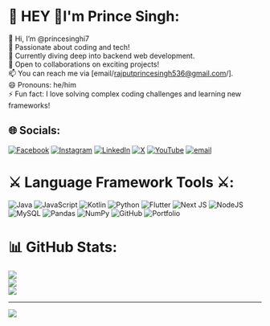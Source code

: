 # 💫 HEY 👋I'm Prince Singh:
 👋 Hi, I’m @princesinghi7<br> 👀 Passionate about coding and tech!<br> 🌱 Currently diving deep into backend web development.<br> 💬 Open to collaborations on exciting projects!<br> 📫 You can reach me via [email/rajputprincesingh536@gmail.com/].<br> 😄 Pronouns: he/him<br> ⚡ Fun fact: I love solving complex coding challenges and learning new frameworks!


## 🌐 Socials:
[![Facebook](https://img.shields.io/badge/Facebook-%231877F2.svg?logo=Facebook&logoColor=white)](https://facebook.com/@princesinghofficial7) [![Instagram](https://img.shields.io/badge/Instagram-%23E4405F.svg?logo=Instagram&logoColor=white)](https://instagram.com/@princesinghofficial7) [![LinkedIn](https://img.shields.io/badge/LinkedIn-%230077B5.svg?logo=linkedin&logoColor=white)](https://linkedin.com/in/@princesingh) [![X](https://img.shields.io/badge/X-black.svg?logo=X&logoColor=white)](https://x.com/@princesinghoff7) [![YouTube](https://img.shields.io/badge/YouTube-%23FF0000.svg?logo=YouTube&logoColor=white)](https://youtube.com/@epicprince1) [![email](https://img.shields.io/badge/Email-D14836?logo=gmail&logoColor=white)](mailto:rajputprincesingh536@gmail.com) 

# ⚔️ Language Framework Tools ⚔️:
![Java](https://img.shields.io/badge/java-%23ED8B00.svg?style=for-the-badge&logo=openjdk&logoColor=white) ![JavaScript](https://img.shields.io/badge/javascript-%23323330.svg?style=for-the-badge&logo=javascript&logoColor=%23F7DF1E) ![Kotlin](https://img.shields.io/badge/kotlin-%237F52FF.svg?style=for-the-badge&logo=kotlin&logoColor=white) ![Python](https://img.shields.io/badge/python-3670A0?style=for-the-badge&logo=python&logoColor=ffdd54) ![Flutter](https://img.shields.io/badge/Flutter-%2302569B.svg?style=for-the-badge&logo=Flutter&logoColor=white) ![Next JS](https://img.shields.io/badge/Next-black?style=for-the-badge&logo=next.js&logoColor=white) ![NodeJS](https://img.shields.io/badge/node.js-6DA55F?style=for-the-badge&logo=node.js&logoColor=white) ![MySQL](https://img.shields.io/badge/mysql-4479A1.svg?style=for-the-badge&logo=mysql&logoColor=white) ![Pandas](https://img.shields.io/badge/pandas-%23150458.svg?style=for-the-badge&logo=pandas&logoColor=white) ![NumPy](https://img.shields.io/badge/numpy-%23013243.svg?style=for-the-badge&logo=numpy&logoColor=white) ![GitHub](https://img.shields.io/badge/github-%23121011.svg?style=for-the-badge&logo=github&logoColor=white) ![Portfolio](https://img.shields.io/badge/Portfolio-%23000000.svg?style=for-the-badge&logo=firefox&logoColor=#FF7139)
# 📊 GitHub Stats:
![](https://github-readme-stats.vercel.app/api?username=princesinghi7&theme=dark&hide_border=false&include_all_commits=true&count_private=false)<br/>
![](https://github-readme-streak-stats.herokuapp.com/?user=princesinghi7&theme=dark&hide_border=false)<br/>
![](https://github-readme-stats.vercel.app/api/top-langs/?username=princesinghi7&theme=dark&hide_border=false&include_all_commits=true&count_private=false&layout=compact)

---
[![](https://visitcount.itsvg.in/api?id=princesinghi7&icon=0&color=0)](https://visitcount.itsvg.in)

<!-- Proudly created with GPRM ( https://gprm.itsvg.in ) -->


<!---
princesinghi7/princesinghi7 is a ✨ special ✨ repository because its `README.md` (this file) appears on your GitHub profile.
You can click the Preview link to take a look at your changes.
--->
